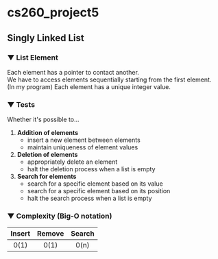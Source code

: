 # cs260_project5

## Singly Linked List

### ▼ List Element
Each element has a pointer to contact another.<br>
We have to access elements sequentially starting from the first element.<br>
(In my program) Each element has a unique integer value.

### ▼ Tests
Whether it's possible to...
1. **Addition of elements**
    - insert  a new element between elements
    - maintain uniqueness of element values
2. **Deletion of elements**
    - appropriately delete an element
    - halt the deletion process when a list is empty
3. **Search for elements**
    - search for a specific element based on its value
    - search for a specific element based on its position
    - halt the search process when a list is empty

### ▼ Complexity (Big-O notation)
|Insert|Remove|Search|
|:--:|:--:|:--:|
| 0(1) | 0(1) | 0(n) |
